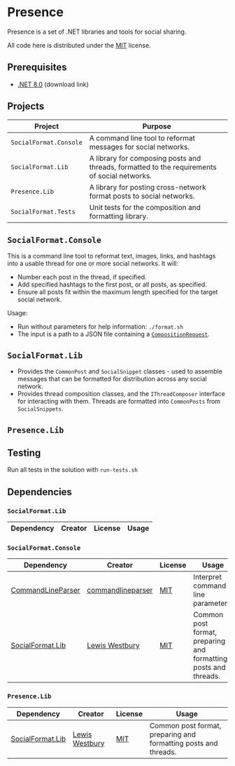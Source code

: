 # Presence

Presence is a set of .NET libraries and tools for social sharing.

All code here is distributed under the [MIT](https://github.com/instantiator/presence/blob/main/LICENSE) license.

## Prerequisites

- [.NET 8.0](https://dotnet.microsoft.com/en-us/download/dotnet/8.0) (download link)

## Projects

| Project                | Purpose                                                                                      |
| ---------------------- | -------------------------------------------------------------------------------------------- |
| `SocialFormat.Console` | A command line tool to reformat messages for social networks.                                |
| `SocialFormat.Lib`     | A library for composing posts and threads, formatted to the requirements of social networks. |
| `Presence.Lib`         | A library for posting cross-network format posts to social networks.                         |
| `SocialFormat.Tests`   | Unit tests for the composition and formatting library.                                       |

## `SocialFormat.Console`

This is a command line tool to reformat text, images, links, and hashtags into a usable thread for one or more social networks. It will:

- Number each post in the thread, if specified.
- Add specified hashtags to the first post, or all posts, as specified.
- Ensure all posts fit within the maximum length specified for the target social network.

Usage:

- Run without parameters for help information: `./format.sh`
- The input is a path to a JSON file containing a [`CompositionRequest`](https://github.com/instantiator/presence/blob/main/SocialFormat.Lib/DTO/CompositionRequest.cs).

## `SocialFormat.Lib`

- Provides the `CommonPost` and `SocialSnippet` classes - used to assemble messages that can be formatted for distribution across any social network.
- Provides thread composition classes, and the `IThreadComposer` interface for interacting with them. Threads are formatted into `CommonPosts` from `SocialSnippets`.

## `Presence.Lib`

## Testing

Run all tests in the solution with `run-tests.sh`

## Dependencies

### `SocialFormat.Lib`

| Dependency                                                            | Creator                                                   | License                                                                        | Usage                                                           |
| --------------------------------------------------------------------- | --------------------------------------------------------- | ------------------------------------------------------------------------------ | --------------------------------------------------------------- |

### `SocialFormat.Console`

| Dependency                                                            | Creator                                                   | License                                                                        | Usage                                                           |
| --------------------------------------------------------------------- | --------------------------------------------------------- | ------------------------------------------------------------------------------ | --------------------------------------------------------------- |
| [CommandLineParser](https://github.com/commandlineparser/commandline) | [commandlineparser](https://github.com/commandlineparser) | [MIT](https://github.com/commandlineparser/commandline/blob/master/License.md) | Interpret command line parameters.                              |
| [SocialFormat.Lib](https://github.com/instantiator/presence)          | [Lewis Westbury](https://github.com/instantiator)         | [MIT](https://github.com/instantiator/presence/blob/main/LICENSE)              | Common post format, preparing and formatting posts and threads. |

### `Presence.Lib`

| Dependency                                                   | Creator                                           | License                                                           | Usage                                                           |
| ------------------------------------------------------------ | ------------------------------------------------- | ----------------------------------------------------------------- | --------------------------------------------------------------- |
| [SocialFormat.Lib](https://github.com/instantiator/presence) | [Lewis Westbury](https://github.com/instantiator) | [MIT](https://github.com/instantiator/presence/blob/main/LICENSE) | Common post format, preparing and formatting posts and threads. |
